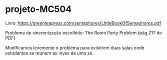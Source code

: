 # projeto-MC504

Livro: https://greenteapress.com/semaphores/LittleBookOfSemaphores.pdf

Problema de sincronização escolhido: The Room Party Problem (pág 217 do PDF)

Modificamos levemente o problema para existirem duas salas onde estudantes se reúnem ao invés de uma só.

